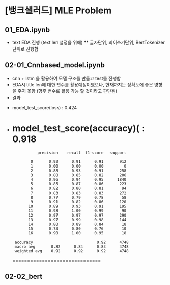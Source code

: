 # [뱅크샐러드] MLE Problem

## 01_EDA.ipynb
* text EDA 진행 (text len 설정을 위해)
** 글자단위, 띄어쓰기단위, BertTokenizer 단위로 진행함

## 02-01_Cnnbased_model.ipynb
* cnn + lstm 을 활용하여 모델 구조를 만들고 test를 진행함
* EDA시 title len에 대한 변수를 활용예정이였으나, 현재까지는 정확도에 좋은 영향을 주지 못함
  (향후 변수로 활용 가능 할 것이라고 판단됨)
* 결과
 - model_test_score(loss) : 0.424
 - model_test_score(accuracy)( : 0.918
    ==============================
    
                  precision    recall  f1-score   support

               0       0.92      0.91      0.91       912
               1       0.00      0.00      0.00         0
               2       0.88      0.93      0.91       258
               3       0.80      0.85      0.82       206
               4       0.96      0.94      0.95      1840
               5       0.85      0.87      0.86       223
               6       0.82      0.80      0.81        94
               7       0.83      0.83      0.83       272
               8       0.77      0.79      0.78        58
               9       0.91      0.82      0.86       120
              10       0.89      0.93      0.91       195
              11       0.98      1.00      0.99        90
              12       0.97      0.97      0.97       290
              13       0.97      0.99      0.98       144
              14       0.80      0.89      0.84        18
              15       0.73      0.80      0.76        10
              16       0.90      1.00      0.95        18

        accuracy                            0.92      4748
        macro avg       0.82      0.84      0.83      4748
        weighted avg    0.92      0.92      0.92      4748
    ==============================
    
## 02-02_bert
